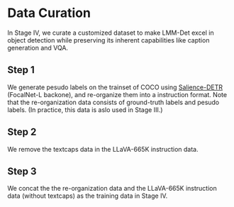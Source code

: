 # Data Curation

In Stage IV, we curate a customized dataset to make LMM-Det excel in object detection while preserving its inherent capabilities like caption generation and VQA.

## Step 1

We generate pesudo labels on the trainset of COCO using [Salience-DETR](https://github.com/xiuqhou/Salience-DETR) (FocalNet-L backone), and re-organize them into a instruction format. Note that the re-organization data consists of ground-truth labels and pesudo labels.
(In practice, this data is aslo used in Stage III.)

## Step 2

We remove the textcaps data in the LLaVA-665K instruction data.

## Step 3

We concat the the re-organization data and the LLaVA-665K instruction data (without textcaps) as the training data in Stage IV.